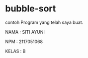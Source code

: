 # bubble-sort

contoh Program yang telah saya buat.

NAMA : SITI AYUNI 

NPM  : 2117051068

KELAS : B
